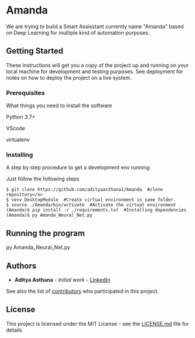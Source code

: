 # Amanda

We are trying to build a Smart Assisstant currently name "Amanda" based on Deep Learning for multiple kind of automation purposes.

## Getting Started

These instructions will get you a copy of the project up and running on your local machine for development and testing purposes. See deployment for notes on how to deploy the project on a live system.

### Prerequisites

What things you need to install the software 

Python 3.7+ 

VScode

virtualenv


### Installing

A step by step procedure to get a development env running

Just follow the following steps 

```
$ git clone https://github.com/adityaasthana1/Amanda  #clone repository</n>
$ venv DesktopModule  #Create virtual environment in same folder.
$ source ./Amanda/bin/activate  #Activate the virtual environment
(Amanda)$ pip install -r ./requirements.txt  #Installing dependencies
(Amanda)$ py Amanda_Neural_Net.py

```

## Running the program

py Amanda_Neural_Net.py

## Authors

* **Aditya Asthana** - *Initial work* - [LinkedIn](https://www.linkedin.com/in/adityaasthana2018/)

See also the list of [contributors](https://github.com/your/project/contributors) who participated in this project.

## License

This project is licensed under the MIT License - see the [LICENSE.md](LICENSE.md) file for details

